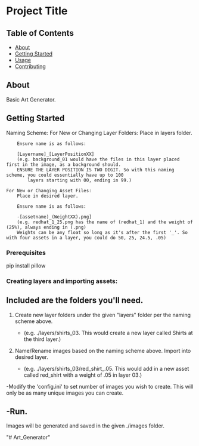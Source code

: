 # Project Title

## Table of Contents

- [About](#about)
- [Getting Started](#getting_started)
- [Usage](#usage)
- [Contributing](../CONTRIBUTING.md)

## About <a name = "about"></a>

Basic Art Generator.

## Getting Started <a name = "getting_started"></a>
Naming Scheme:
	For New or Changing Layer Folders:
		Place in layers folder.

		Ensure name is as follows:

		[Layername]_[LayerPositionXX]
		(e.g. background_01 would have the files in this layer placed first in the image, as a background should.
		ENSURE THE LAYER POSITION IS TWO DIGIT. So with this naming scheme, you could essentially have up to 100
			layers starting with 00, ending in 99.)

    For New or Changing Asset Files:
		Place in desired layer.

		Ensure name is as follows:

		-[assetname)_(WeightXX).png]
		(e.g. redhat_1_25.png has the name of (redhat_1) and the weight of (25%), always ending in (.png)
		Weights can be any float so long as it's after the first '_'. So with four assets in a layer, you could do 50, 25, 24.5, .05)

### Prerequisites

pip install pillow

### Creating layers and importing assets:

Included are the folders you'll need. 
---------------------------------------------------------------------------------------
1) Create new layer folders under the given "layers" folder per the naming scheme above.
	- (e.g. ./layers/shirts_03.  This would create a new layer called Shirts at the third layer.)

2) Name/Rename images based on the naming scheme above. Import into desired layer.
	- (e.g. ./layers/shirts_03/red_shirt_.05.  This would add in a new asset called red_shirt with a weight of .05 in layer 03.)

-Modify the 'config.ini' to set number of images you wish to create. This will only be as many unique images you can create. 

-Run.
---------------------------------------------------------------------------------------
Images will be generated and saved in the given ./images folder.

"# Art_Generator" 
